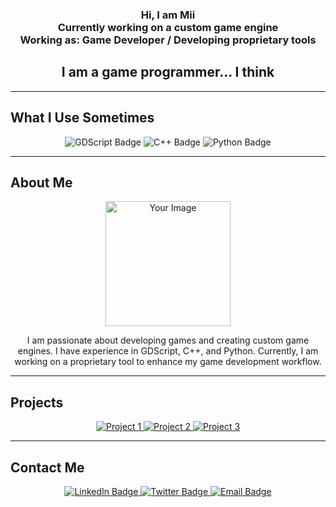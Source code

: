 <h3 align="center">
  Hi, I am Mii
  <br>
  Currently working on a custom game engine
  <br>
  Working as: Game Developer / Developing proprietary tools
</h3>

<h2 align="center">
  I am a game programmer... I think
</h2>

---

## What I Use Sometimes

<p align="center">
  <img src="https://img.shields.io/badge/Code-GDScript-informational?style=flat&logo=GDScript&color=61DAFB" alt="GDScript Badge">
  <img src="https://img.shields.io/badge/Code-C++-informational?style=flat&logo=C++&color=764ABC" alt="C++ Badge">
  <img src="https://img.shields.io/badge/Code-Python-informational?style=flat&logo=Python&color=61DAFB" alt="Python Badge">
</p>

---

## About Me

<p align="center">
  <img src="https://your-image-link-here" alt="Your Image" width="200" height="200">
</p>

<p align="center">
  I am passionate about developing games and creating custom game engines. 
  I have experience in GDScript, C++, and Python. 
  Currently, I am working on a proprietary tool to enhance my game development workflow.
</p>

---

## Projects

<p align="center">
  <a href="https://github.com/your-profile/your-project">
    <img src="https://img.shields.io/badge/Project-1-informational?style=flat&logo=github&color=yellow" alt="Project 1">
  </a>
  <a href="https://github.com/your-profile/your-project">
    <img src="https://img.shields.io/badge/Project-2-informational?style=flat&logo=github&color=blue" alt="Project 2">
  </a>
  <a href="https://github.com/your-profile/your-project">
    <img src="https://img.shields.io/badge/Project-3-informational?style=flat&logo=github&color=green" alt="Project 3">
  </a>
</p>

---

## Contact Me

<p align="center">
  <a href="https://www.linkedin.com/in/your-profile">
    <img src="https://img.shields.io/badge/LinkedIn-Connect-blue?style=flat&logo=linkedin" alt="LinkedIn Badge">
  </a>
  <a href="https://twitter.com/your-profile">
    <img src="https://img.shields.io/badge/Twitter-Follow-blue?style=flat&logo=twitter" alt="Twitter Badge">
  </a>
  <a href="mailto:your-email@gmail.com">
    <img src="https://img.shields.io/badge/Email-Send-orange?style=flat&logo=gmail" alt="Email Badge">
  </a>
</p>
